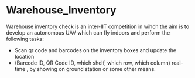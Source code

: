 # Warehouse_Inventory

Warehouse inventory check is an inter-IIT competition in wihch the aim is to develop an autonomous UAV which can fly indoors and perform the following tasks:

- Scan qr code and barcodes on the inventory boxes and update the location
- (Barcode ID, QR Code ID, which shelf, which row, which column) real-time , by showing   on   ground   station   or   some   other   means.

